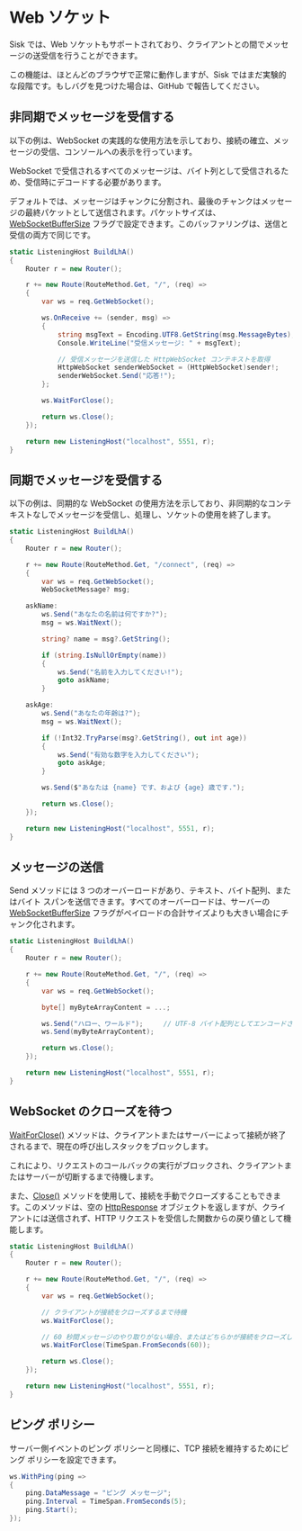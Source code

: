 # Web ソケット

Sisk では、Web ソケットもサポートされており、クライアントとの間でメッセージの送受信を行うことができます。

この機能は、ほとんどのブラウザで正常に動作しますが、Sisk ではまだ実験的な段階です。もしバグを見つけた場合は、GitHub で報告してください。

## 非同期でメッセージを受信する

以下の例は、WebSocket の実践的な使用方法を示しており、接続の確立、メッセージの受信、コンソールへの表示を行っています。

WebSocket で受信されるすべてのメッセージは、バイト列として受信されるため、受信時にデコードする必要があります。

デフォルトでは、メッセージはチャンクに分割され、最後のチャンクはメッセージの最終パケットとして送信されます。パケットサイズは、[WebSocketBufferSize](/api/Sisk.Core.Http.HttpServerFlags.WebSocketBufferSize) フラグで設定できます。このバッファリングは、送信と受信の両方で同じです。

```cs
static ListeningHost BuildLhA()
{
    Router r = new Router();

    r += new Route(RouteMethod.Get, "/", (req) =>
    {
        var ws = req.GetWebSocket();

        ws.OnReceive += (sender, msg) =>
        {
            string msgText = Encoding.UTF8.GetString(msg.MessageBytes);
            Console.WriteLine("受信メッセージ: " + msgText);

            // 受信メッセージを送信した HttpWebSocket コンテキストを取得
            HttpWebSocket senderWebSocket = (HttpWebSocket)sender!;
            senderWebSocket.Send("応答!");
        };

        ws.WaitForClose();

        return ws.Close();
    });

    return new ListeningHost("localhost", 5551, r);
}
```

## 同期でメッセージを受信する

以下の例は、同期的な WebSocket の使用方法を示しており、非同期的なコンテキストなしでメッセージを受信し、処理し、ソケットの使用を終了します。

```cs
static ListeningHost BuildLhA()
{
    Router r = new Router();

    r += new Route(RouteMethod.Get, "/connect", (req) =>
    {
        var ws = req.GetWebSocket();
        WebSocketMessage? msg;

    askName:
        ws.Send("あなたの名前は何ですか?");
        msg = ws.WaitNext();

        string? name = msg?.GetString();

        if (string.IsNullOrEmpty(name))
        {
            ws.Send("名前を入力してください!");
            goto askName;
        }

    askAge:
        ws.Send("あなたの年齢は?");
        msg = ws.WaitNext();

        if (!Int32.TryParse(msg?.GetString(), out int age))
        {
            ws.Send("有効な数字を入力してください");
            goto askAge;
        }

        ws.Send($"あなたは {name} です、および {age} 歳です.");

        return ws.Close();
    });

    return new ListeningHost("localhost", 5551, r);
}
```

## メッセージの送信

Send メソッドには 3 つのオーバーロードがあり、テキスト、バイト配列、またはバイト スパンを送信できます。すべてのオーバーロードは、サーバーの [WebSocketBufferSize](/api/Sisk.Core.Http.HttpServerFlags.WebSocketBufferSize) フラグがペイロードの合計サイズよりも大きい場合にチャンク化されます。

```cs
static ListeningHost BuildLhA()
{
    Router r = new Router();

    r += new Route(RouteMethod.Get, "/", (req) =>
    {
        var ws = req.GetWebSocket();

        byte[] myByteArrayContent = ...;

        ws.Send("ハロー、ワールド");     // UTF-8 バイト配列としてエンコードされます
        ws.Send(myByteArrayContent);

        return ws.Close();
    });

    return new ListeningHost("localhost", 5551, r);
}
```

## WebSocket のクローズを待つ

[WaitForClose()](/api/Sisk.Core.Http.Streams.HttpWebSocket.WaitForClose) メソッドは、クライアントまたはサーバーによって接続が終了されるまで、現在の呼び出しスタックをブロックします。

これにより、リクエストのコールバックの実行がブロックされ、クライアントまたはサーバーが切断するまで待機します。

また、[Close()](/api/Sisk.Core.Http.Streams.HttpWebSocket.Close) メソッドを使用して、接続を手動でクローズすることもできます。このメソッドは、空の [HttpResponse](/api/Sisk.Core.Http.HttpResponse) オブジェクトを返しますが、クライアントには送信されず、HTTP リクエストを受信した関数からの戻り値として機能します。

```cs
static ListeningHost BuildLhA()
{
    Router r = new Router();

    r += new Route(RouteMethod.Get, "/", (req) =>
    {
        var ws = req.GetWebSocket();

        // クライアントが接続をクローズするまで待機
        ws.WaitForClose();

        // 60 秒間メッセージのやり取りがない場合、またはどちらかが接続をクローズした場合に待機
        ws.WaitForClose(TimeSpan.FromSeconds(60));

        return ws.Close();
    });

    return new ListeningHost("localhost", 5551, r);
}
```

## ピング ポリシー

サーバー側イベントのピング ポリシーと同様に、TCP 接続を維持するためにピング ポリシーを設定できます。

```cs
ws.WithPing(ping =>
{
    ping.DataMessage = "ピング メッセージ";
    ping.Interval = TimeSpan.FromSeconds(5);
    ping.Start();
});
```